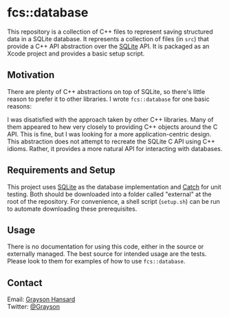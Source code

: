 # fcs::database

This repository is a collection of C++ files to represent saving structured data in a SQLite database.  It represents a collection of files (in `src`) that provide a C++ API abstraction over the [SQLite][] API.  It is packaged as an Xcode project and provides a basic setup script.

## Motivation

There are plenty of C++ abstractions on top of SQLite, so there's little reason to prefer it to other libraries.  I wrote `fcs::database` for one basic reasons:

I was disatisfied with the approach taken by other C++ libraries.  Many of them appeared to hew very closely to providing C++ objects around the C API.  This is fine, but I was looking for a more application-centric design.  This abstraction does not attempt to recreate the SQLite C API using C++ idioms.  Rather, it provides a more natural API for interacting with databases.

## Requirements and Setup

This project uses [SQLite][] as the database implementation and [Catch][] for unit testing.  Both should be downloaded into a folder called "external" at the root of the repository.  For convenience, a shell script (`setup.sh`) can be run to automate downloading these prerequisites.

## Usage

There is no documentation for using this code, either in the source or externally managed.  The best source for intended usage are the tests.  Please look to them for examples of how to use `fcs::database`.

## Contact

Email: [Grayson Hansard](grayson.hansard@gmail.com)  
Twitter: [@Grayson](http://twitter.com/Grayson)

[SQLite]: (https://www.sqlite.org)
[Catch]: (https://github.com/philsquared/Catch)